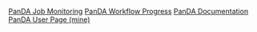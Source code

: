  [PanDA Job Monitoring](https://panda-doma.cern.ch/)
 [PanDA Workflow Progress](https://panda-doma.cern.ch/idds/wfprogress/)
 [PanDA Documentation](https://panda-wms.readthedocs.io/en/latest/index.html)
 [PanDA User Page (mine)](https://panda-doma.cern.ch/tasks/?display_limit=300&username=Jason%20Webb)